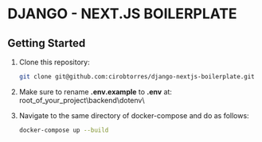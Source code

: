 # DJANGO - NEXT.JS BOILERPLATE

## Getting Started

1. Clone this repository:

   ```bash
   git clone git@github.com:cirobtorres/django-nextjs-boilerplate.git
   ```

2. Make sure to rename **.env.example** to **.env** at:
   root_of_your_project\backend\dotenv\

3. Navigate to the same directory of docker-compose and do as follows:
   
   ```bash
   docker-compose up --build
   ```
